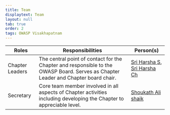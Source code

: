 ```yaml
---
title: Team
displaytext: Team
layout: null
tab: true
order: 2
tags: OWASP Visakhapatnam
---
```


| Roles | Responsibilities | Person(s) |
| --- | --- | --- |
| Chapter Leaders | The central point of contact for the Chapter and responsible to the OWASP Board. Serves as Chapter Leader and Chapter board chair. | [Sri Harsha S](mailto:sri_harsha.saragadam@owasp.org), [Sri Harsha Ch](mailto:sri_harsha.chitrada@owasp.org) |
| Secretary | Core team member involved in all aspects of Chapter activities including developing the Chapter to appreciable level. | [Shoukath Ali shaik](mailto:shoukathali271004@gmail.com) |
